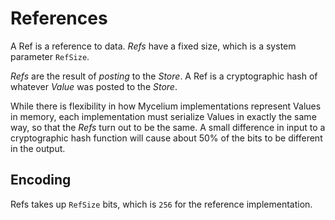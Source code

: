 # References

A Ref is a reference to data.
*Refs* have a fixed size, which is a system parameter `RefSize`.

*Refs* are the result of *posting* to the *Store*.
A Ref is a cryptographic hash of whatever *Value* was posted to the *Store*.

While there is flexibility in how Mycelium implementations represent Values in memory, each implementation must serialize Values in exactly the same way, so that the *Refs* turn out to be the same.
A small difference in input to a cryptographic hash function will cause about 50% of the bits to be different in the output.

## Encoding
Refs takes up `RefSize` bits, which is `256` for the reference implementation.
